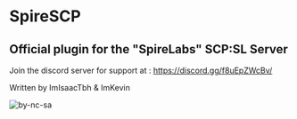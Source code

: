 # SpireSCP
## Official plugin for the "SpireLabs" SCP:SL Server

Join the discord server for support at : https://discord.gg/f8uEpZWcBv/

Written by ImIsaacTbh & ImKevin

![by-nc-sa](https://github.com/Im-Isaac/SpireSCP/assets/81532363/ccfc6676-0b93-4f0b-80fb-f1f9a673d064)
